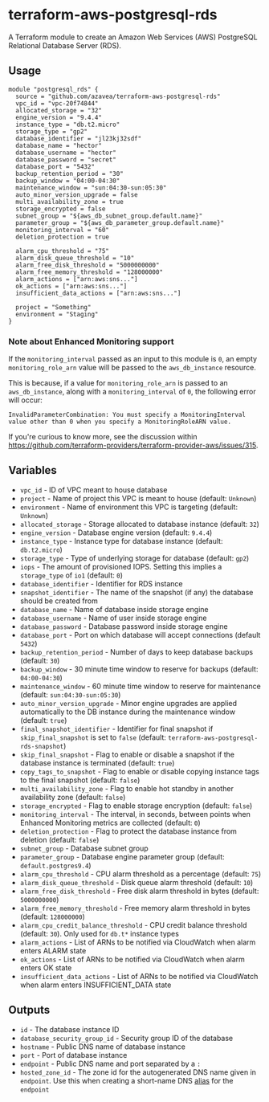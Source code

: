 # terraform-aws-postgresql-rds

A Terraform module to create an Amazon Web Services (AWS) PostgreSQL Relational Database Server (RDS).

## Usage

```hcl
module "postgresql_rds" {
  source = "github.com/azavea/terraform-aws-postgresql-rds"
  vpc_id = "vpc-20f74844"
  allocated_storage = "32"
  engine_version = "9.4.4"
  instance_type = "db.t2.micro"
  storage_type = "gp2"
  database_identifier = "jl23kj32sdf"
  database_name = "hector"
  database_username = "hector"
  database_password = "secret"
  database_port = "5432"
  backup_retention_period = "30"
  backup_window = "04:00-04:30"
  maintenance_window = "sun:04:30-sun:05:30"
  auto_minor_version_upgrade = false
  multi_availability_zone = true
  storage_encrypted = false
  subnet_group = "${aws_db_subnet_group.default.name}"
  parameter_group = "${aws_db_parameter_group.default.name}"
  monitoring_interval = "60"
  deletion_protection = true

  alarm_cpu_threshold = "75"
  alarm_disk_queue_threshold = "10"
  alarm_free_disk_threshold = "5000000000"
  alarm_free_memory_threshold = "128000000"
  alarm_actions = ["arn:aws:sns..."]
  ok_actions = ["arn:aws:sns..."]
  insufficient_data_actions = ["arn:aws:sns..."]

  project = "Something"
  environment = "Staging"
}
```

### Note about Enhanced Monitoring support

If the `monitoring_interval` passed as an input to this module is `0`, an empty `monitoring_role_arn` value will be passed to the `aws_db_instance` resource. 

This is because, if a value for `monitoring_role_arn` is passed to an `aws_db_instance`, along with a `monitoring_interval` of `0`, the following error will occur:

```
InvalidParameterCombination: You must specify a MonitoringInterval value other than 0 when you specify a MonitoringRoleARN value.
```

If you're curious to know more, see the discussion within https://github.com/terraform-providers/terraform-provider-aws/issues/315.

## Variables

- `vpc_id` - ID of VPC meant to house database
- `project` - Name of project this VPC is meant to house (default: `Unknown`)
- `environment` - Name of environment this VPC is targeting (default: `Unknown`)
- `allocated_storage` - Storage allocated to database instance (default: `32`)
- `engine_version` - Database engine version (default: `9.4.4`)
- `instance_type` - Instance type for database instance (default: `db.t2.micro`)
- `storage_type` - Type of underlying storage for database (default: `gp2`)
- `iops` - The amount of provisioned IOPS. Setting this implies a `storage_type` of `io1` (default: `0`)
- `database_identifier` - Identifier for RDS instance
- `snapshot_identifier` - The name of the snapshot (if any) the database should be created from
- `database_name` - Name of database inside storage engine
- `database_username` - Name of user inside storage engine
- `database_password` - Database password inside storage engine
- `database_port` - Port on which database will accept connections (default `5432`)
- `backup_retention_period` - Number of days to keep database backups (default:
  `30`)
- `backup_window` - 30 minute time window to reserve for backups (default:
  `04:00-04:30`)
- `maintenance_window` - 60 minute time window to reserve for maintenance
  (default: `sun:04:30-sun:05:30`)
- `auto_minor_version_upgrade` - Minor engine upgrades are applied automatically
 to the DB instance during the maintenance window (default: `true`)
- `final_snapshot_identifier` - Identifier for final snapshot if `skip_final_snapshot` is set to `false` (default: `terraform-aws-postgresql-rds-snapshot`)
- `skip_final_snapshot` - Flag to enable or disable a snapshot if the database instance is terminated (default: `true`)
- `copy_tags_to_snapshot` - Flag to enable or disable copying instance tags to the final snapshot (default: `false`)
- `multi_availability_zone` - Flag to enable hot standby in another availability
  zone (default: `false`)
- `storage_encrypted` - Flag to enable storage encryption (default: `false`)
- `monitoring_interval` - The interval, in seconds, between points when Enhanced Monitoring metrics are collected (default: `0`)
- `deletion_protection` - Flag to protect the database instance from deletion (default: `false`)
- `subnet_group` - Database subnet group
- `parameter_group` - Database engine parameter group (default:
  `default.postgres9.4`)
- `alarm_cpu_threshold` - CPU alarm threshold as a percentage (default: `75`)
- `alarm_disk_queue_threshold` - Disk queue alarm threshold (default: `10`)
- `alarm_free_disk_threshold` - Free disk alarm threshold in bytes (default: `5000000000`)
- `alarm_free_memory_threshold` - Free memory alarm threshold in bytes (default: `128000000`)
- `alarm_cpu_credit_balance_threshold` - CPU credit balance threshold (default: `30`). Only used for `db.t*` instance types
- `alarm_actions` - List of ARNs to be notified via CloudWatch when alarm enters ALARM state
- `ok_actions` - List of ARNs to be notified via CloudWatch when alarm enters OK state
- `insufficient_data_actions` - List of ARNs to be notified via CloudWatch when alarm enters INSUFFICIENT_DATA state

## Outputs

- `id` - The database instance ID
- `database_security_group_id` - Security group ID of the database
- `hostname` - Public DNS name of database instance
- `port` - Port of database instance
- `endpoint` - Public DNS name and port separated by a `:`
- `hosted_zone_id` - The zone id for the autogenerated DNS name given in `endpoint`. 
   Use this when creating a short-name DNS [alias](https://www.terraform.io/docs/providers/aws/r/route53_record.html#alias-record) for the `endpoint` 
